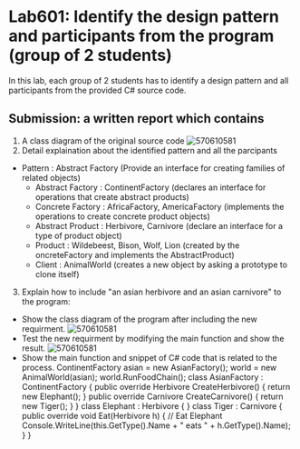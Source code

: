 # Lab601: Identify the design pattern and participants from the program (group of 2 students)

In this lab, each group of 2 students has to identify a design pattern and all participants 
from the provided C# source code. 

## Submission: a written report which contains

1. A class diagram of the original source code
  ![570610581](http://www.mx7.com/i/aa3/QTzU0g.jpg)
2. Detail explaination about the identified pattern and all the parcipants
  - Pattern : Abstract Factory (Provide an interface for creating families of related objects)
	- Abstract Factory : ContinentFactory (declares an interface for operations that create abstract products)
	- Concrete Factory : AfricaFactory, AmericaFactory (implements the operations to create concrete product objects)
	- Abstract Product : Herbivore, Carnivore (declare an interface for a type of product object)
	- Product : Wildebeest, Bison, Wolf, Lion (created by the oncreteFactory and implements the AbstractProduct)
	- Client : AnimalWorld (creates a new object by asking a prototype to clone itself)
3. Explain how to include "an asian herbivore and an asian carnivore" to the program: 
  - Show the class diagram of the program after including the new requirment.
    ![570610581](http://www.mx7.com/i/e24/TwNUaq.jpg)
  - Test the new requirment by modifying the main function and show the result.
    ![570610581](http://www.mx7.com/i/e68/jdavdm.png)
  - Show the main function and snippet of C# code that is related to the process.
    ContinentFactory asian = new AsianFactory();
world = new AnimalWorld(asian);
world.RunFoodChain(); class AsianFactory : ContinentFactory
{
public override Herbivore CreateHerbivore()
{
return new Elephant();
}
public override Carnivore CreateCarnivore()
{
return new Tiger(); }
}
class Elephant : Herbivore
{
}
class Tiger : Carnivore
{
public override void Eat(Herbivore h)
{
// Eat Elephant
Console.WriteLine(this.GetType().Name + " eats " + h.GetType().Name);
} }

